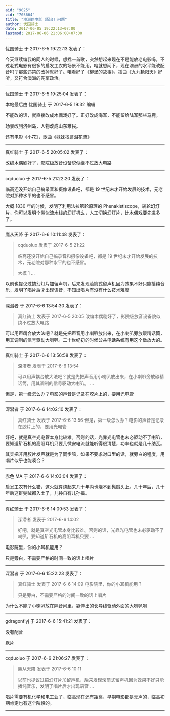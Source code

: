 ```yaml
---
aid: "9025"
zid: "703664"
title: "澳洲的电影（配音）问题"
author: 忧国骑士
date: 2017-06-05 19:22:13+07:00
lastmod: 2017-06-06 21:06:00+07:00
---
```


忧国骑士 于 2017-6-5 19:22:13 发表了：

今天继续编我的同人的时候，想找一首歌，突然想起来现在不是能放老电影吗，不过老式电影有很多的启发工农的场景不能用，咱就想问下，现在澳洲的水平能改配音吗？那些违禁的改掉就好了。咱看好了《柳堡的故事》，插曲《九九艳阳天》好听，又符合澳洲的先军政治。

---

忧国骑士 于 2017-6-5 19:25:04 发表了：

本帖最后由 忧国骑士 于 2017-6-5 19:32 编辑

不能改的话，就直接改成木偶戏好了。正好改成海军，不能留给陆军那些马鹿。

场景改到济州岛，人物改成山东难民。

还有电影《小花》，歌曲《妹妹找哥泪花流》

---

真红骑士 于 2017-6-5 20:05:02 发表了：

改编木偶剧好了，影院级放音设备貌似绕不过放大电路

---

cqduoluo 于 2017-6-5 21:22:20 发表了：

临高还没开始自己搞录音和摄像设备吧，都是 19 世纪末才开始发展的技术，元老院对那种水平的也不感冒。

大概 1830 年的时候，发明了利用法拉第轮原理的 Phenakistiscope，转轮幻灯片，你可以发明个类似流水线的幻灯机么，人工切换幻灯片，比木偶戏要先进多了。

---

鹰从天降 于 2017-6-6 10:11:48 发表了：

> cqduoluo 发表于 2017-6-5 21:22
>
> 临高还没开始自己搞录音和摄像设备吧，都是 19 世纪末才开始发展的技术，元老院对那种水平的也不感冒。
>
> 大概 1 ...

以前也提议过搞幻灯片加留声机，后来发现滚筒式留声机因为效果不好只能播纯音乐，发明了唱片后才出现语音，不知出唱片有没有什么技术难度

---

深潜者 于 2017-6-6 13:54:30 发表了：

> 真红骑士 发表于 2017-6-5 20:05 改编木偶剧好了，影院级放音设备貌似绕不过放大电路

可以用声耦合放大法吧？就是先把声音用小喇叭放出来，在小喇叭旁放碳精话筒，用其调制的信号驱动大喇叭。二十世纪初的时候公共电话系统有用这个做放大的。

---

真红骑士 于 2017-6-6 13:56:58 发表了：

> 深潜者 发表于 2017-6-6 13:54
>
> 可以用声耦合放大法吧？就是先把声音用小喇叭放出来，在小喇叭旁放碳精话筒，用其调制的信号驱动大喇叭。 ...

但是，第一级怎么办？电影的声音是记录在胶片上的，要用光电管

---

深潜者 于 2017-6-6 14:02:10 发表了：

> 真红骑士 发表于 2017-6-6 13:56 但是，第一级怎么办？电影的声音是记录在胶片上的，要用光电管

好吧，就是真空光电管本身比较难。否则的话，光靠光电管也未必驱动不了喇叭，要知道矿石机的高阻耳机只要几微安电流就能听得很清楚，功率也就是几十纳瓦。

其实把非用胶片发声就是为了同步嘛，如果不要求对口型的话，就旁白的程度，用唱片似乎也能凑合？

---

赤色 MA 于 2017-6-6 14:03:04 发表了：

启发工农有什么错，这火就算烧起来几十年内也烧不到髡贼头上。几十年后，几十年后这群髡贼都入土了，儿孙自有儿孙福。

---

真红骑士 于 2017-6-6 14:09:53 发表了：

> 深潜者 发表于 2017-6-6 14:02
>
> 好吧，就是真空光电管本身比较难。否则的话，光靠光电管也未必驱动不了喇叭，要知道矿石机的高阻耳机只要 ...

电影院里，你的小耳机能用？

只是旁白，不需要严格的时间一致的话上唱片

---

深潜者 于 2017-6-6 15:22:23 发表了：

> 真红骑士 发表于 2017-6-6 14:09 电影院里，你的小耳机能用？
>
> 只是旁白，不需要严格的时间一致的话上唱片

为什么不能？小喇叭放在隔音间里，靠伸出的长导线驱动外面的大喇叭呗

---

gdragonflyj 于 2017-6-6 15:41:21 发表了：

没有配音

默片

---

cqduoluo 于 2017-6-6 21:06:27 发表了：

> 鹰从天降 发表于 2017-6-6 10:11
>
> 以前也提议过搞幻灯片加留声机，后来发现滚筒式留声机因为效果不好只能播纯音乐，发明了唱片后才出现语音 ...

唱片需要有机化学和电工业了，临高现在还有距离，早期电影都是无声的，临高初期肯定也有这个阶段的。

---
